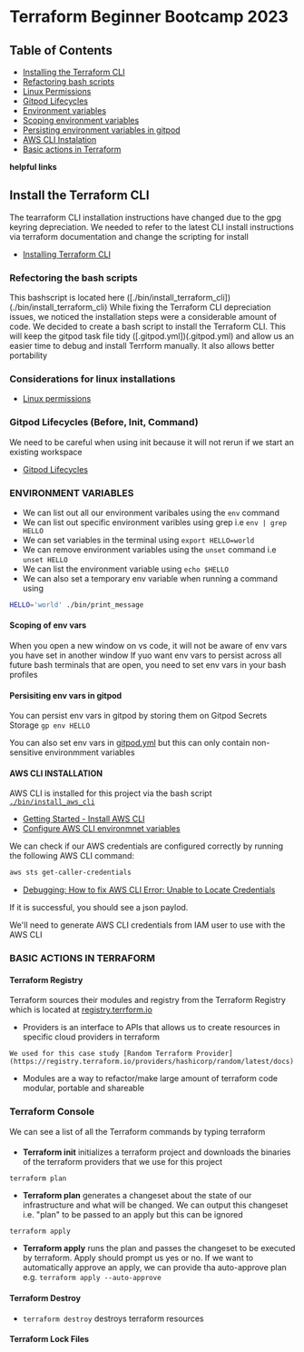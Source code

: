 # Terraform Beginner Bootcamp 2023

## Table of Contents
- [Installing the Terraform CLI](#nstall-the-terraform-cli)
- [Refactoring bash scripts](#efectoring-the-bash-scripts)
- [Linux Permissions](#considerations-for-linux-installations)
- [Gitpod Lifecycles](#gitpod-lifecycles-before-init-command)
- [Environment variables](#environment-variables)
- [Scoping environment variables](#scoping-of-env-vars)
- [Persisting environment variables in gitpod](#persisiting-env-vars-in-gitpod)
- [AWS CLI Instalation](#aws-cli-installation)
- [Basic actions in Terraform](#basic-actions-in-terraform)

**helpful links**

## Install the Terraform CLI
The tearraform CLI installation instructions have changed due to the gpg keyring depreciation. We needed to 
refer to the latest CLI install instructions via terraform documentation and change the scripting for install

- [Installing Terraform CLI](https://developer.hashicorp.com/terraform/tutorials/aws-get-started/install-cli)

### Refectoring the bash scripts
This bashscript is located here ([./bin/install_terraform_cli])(./bin/install_terraform_cli)
While fixing the Terraform CLI depreciation issues, we noticed the installation steps were a considerable amount of code. 
We decided to create a bash script to install the Terraform CLI. 
This will keep the gitpod task file tidy ([.gitpod.yml])(.gitpod.yml) and allow us an easier time to debug and install Terrform manually. 
It also allows better portability

### Considerations for linux installations
- [Linux permissions](https://www.freecodecamp.org/news/linux-chmod-chown-change-file-permissions/)

### Gitpod Lifecycles (Before, Init, Command)
We need to be careful when using init because it will not rerun if we start an existing workspace 

- [Gitpod Lifecycles](https://www.gitpod.io/docs/configure/workspaces/tasks)

### ENVIRONMENT VARIABLES
- We can list out all our environment varibales using the `env` command
- We can list out specific environment varibles using grep i.e `env | grep HELLO`
- We can set variables in the terminal using `export HELLO=world`
- We can remove environment variables using the `unset` command i.e `unset HELLO`
- We can list the environment variable using `echo $HELLO`
- We can also set a temporary env variable when running a command using 
```sh
HELLO='world' ./bin/print_message
```

#### Scoping of env vars
When you open a new window on vs code, it will not be aware of env vars you have set in another window
If yuo want env vars to persist across all future bash terminals that are open, you need to set env vars in your bash profiles 

#### Persisiting env vars in gitpod
You can persist env vars in gitpod by storing them on Gitpod Secrets Storage
`
gp env HELLO
`

You can also set env vars in [gitpod.yml](gitpod.yml) but this can only contain non-sensitive environmment variables

#### AWS CLI INSTALLATION
AWS CLI is installed for this project via the bash script [`./bin/install_aws_cli`](./bin/install_aws_cli)
- [Getting Started - Install AWS CLI](https://docs.aws.amazon.com/cli/latest/userguide/getting-started-install.html)
- [Configure AWS CLI environmnet variables](https://docs.aws.amazon.com/cli/latest/userguide/cli-configure-envvars.html)

We can check if our AWS credentials are configured correctly by running the following AWS CLI command:
```sh 
aws sts get-caller-credentials
```
- [Debugging: How to fix AWS CLI Error: Unable to Locate Credentials](https://www.learnaws.org/2023/09/09/fix-aws-cli-error-unable-to-locate-credentials/)

If it is successful, you should see a json paylod. 

We'll need to generate AWS CLI credentials from IAM user to use with the AWS CLI

### BASIC ACTIONS IN TERRAFORM

#### Terraform Registry
Terraform sources their modules and registry from the Terraform Registry which is located at 
[registry.terrform.io](https://registry.terraform.io/)

- Providers is an interface to APIs that allows us to create resources in specific cloud providers in terraform
```
We used for this case study [Random Terraform Provider](https://registry.terraform.io/providers/hashicorp/random/latest/docs)
```
- Modules are a way to refactor/make large amount of terraform code modular, portable and shareable

### Terraform Console
We can see a list of all the Terraform commands by typing terraform

#### 
- **Terraform init**  initializes a terraform project and downloads the binaries of the terraform providers that we use for this project

`terraform plan`
- **Terraform plan**  generates a changeset about the state of our infrastructure and what will be changed. We can output this changeset i.e. "plan"
to be passed to an apply but this can be ignored

`terraform apply`
- **Terraform apply**  runs the plan and passes the changeset to be executed by terraform. Apply should prompt us yes or no. If we want to automatically approve an apply, we can provide tha auto-approve plan e.g. `terraform apply --auto-approve`

#### Terraform Destroy
- `terraform destroy` destroys terraform resources

#### Terraform Lock Files









